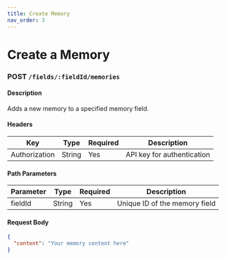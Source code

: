 ```yaml
---
title: Create Memory
nav_order: 3
---
```


# Create a Memory

### **POST** `/fields/:fieldId/memories`

#### **Description**

Adds a new memory to a specified memory field.

#### **Headers**

| Key           | Type   | Required | Description                |
|---------------|--------|----------|----------------------------|
| Authorization | String | Yes      | API key for authentication |

#### **Path Parameters**

| Parameter | Type   | Required | Description                  |
|-----------|--------|----------|------------------------------|
| fieldId   | String | Yes      | Unique ID of the memory field|

#### **Request Body**

```json
{
  "content": "Your memory content here"
}
